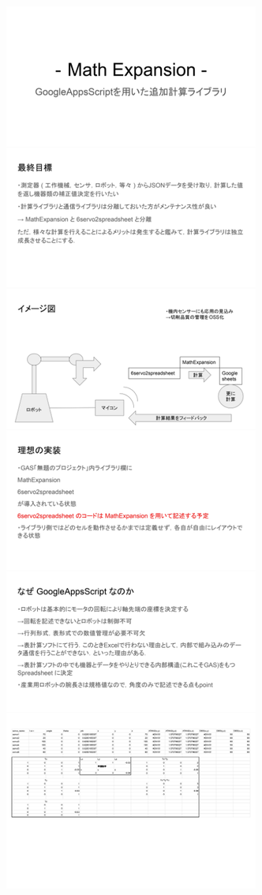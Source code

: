 <!--
Copyright 2023 MathExpansion

Licensed under the Apache License, Version 2.0 (the "License");
you may not use this file except in compliance with the License.
You may obtain a copy of the License at

      http://www.apache.org/licenses/LICENSE-2.0

Unless required by applicable law or agreed to in writing, software
distributed under the License is distributed on an "AS IS" BASIS,
WITHOUT WARRANTIES OR CONDITIONS OF ANY KIND, either express or implied.
See the License for the specific language governing permissions and
limitations under the License.
-->
![ME1](https://github.com/MathExpansion/.github/blob/4d0ccc5de39c9073c9ae9574f45bdbe19954abe4/img/ME1.jpg)
![ME2](https://github.com/MathExpansion/.github/blob/4d0ccc5de39c9073c9ae9574f45bdbe19954abe4/img/ME2.jpg)
![ME3](https://github.com/MathExpansion/.github/blob/4d0ccc5de39c9073c9ae9574f45bdbe19954abe4/img/ME3.jpg)
![ME4](https://github.com/MathExpansion/.github/blob/4d0ccc5de39c9073c9ae9574f45bdbe19954abe4/img/ME4.jpg)
![ME5](https://github.com/MathExpansion/.github/blob/4d0ccc5de39c9073c9ae9574f45bdbe19954abe4/img/ME5.jpg)
![ME6](https://github.com/MathExpansion/.github/blob/4d0ccc5de39c9073c9ae9574f45bdbe19954abe4/img/ME6.jpg)